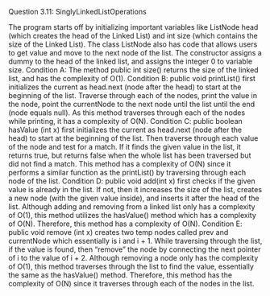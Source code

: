 Question 3.11: SinglyLinkedListOperations

The program starts off by initializing important variables like ListNode head (which creates the head of the Linked List) and int size (which contains the size of the Linked List). The class ListNode also has code that allows users to get value and move to the next node of the list. The constructor assigns a dummy to the head of the linked list, and assigns the integer 0 to variable size. 
	Condition A: The method public int size() returns the size of the linked list, and has the complexity of O(1).
	Condition B: public void printList() first initializes the current as head.next (node after the head) to start at the beginning of the list. Traverse through each of the nodes, print the value in the node, point the currentNode to the next node until the list until the end (node equals null). As this method traverses through each of the nodes while printing, it has a complexity of O(N).
	Condition C: public boolean hasValue (int x) first initializes the current as head.next (node after the head) to start at the beginning of the list. Then traverse through each value of the node and test for a match. If it finds the given value in the list, it returns true, but returns false when the whole list has been traversed but did not find a match. This method has a complexity of O(N) since it performs a similar function as the printList() by traversing through each node of the list.
Condition D: public void add(int x) first checks if the given value is already in the list. If not, then it increases the size of the list, creates a new node (with the given value inside), and inserts it after the head of the list. Although adding and removing from a linked list only has a complexity of O(1), this method utilizes the hasValue() method which has a complexity of O(N). Therefore, this method has a complexity of O(N).
Condition E: public void remove (int x) creates two temp nodes called prev and currentNode which essentially is i and i + 1. While traversing through the list, if the value is found, then “remove” the node by connecting the next pointer of i to the value of i + 2. Although removing a node only has the complexity of O(1), this method traverses through the list to find the value, essentially the same as the hasValue() method. Therefore, this method has the complexity of O(N) since it traverses through each of the nodes in the list. 

